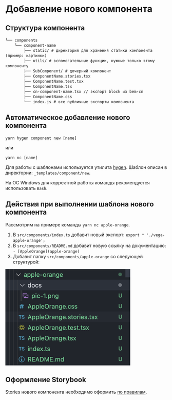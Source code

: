 # Добавление нового компонента

## Структура компонента

    └── components
        └── component-name
            ├── static/ # директория для хранения статики компонента (пример: картинки)
            ├── utils/ # вспомогательные функции, нужные только этому компоненту
            ├── SubComponent/ # дочерний компонент
            ├── ComponentName.stories.tsx
            ├── ComponentName.test.tsx
            ├── ComponentName.tsx
            ├── cn-component-name.tsx // экспорт block из bem-cn
            ├── ComponentName.css
            └── index.js # все публичные экспорты компонента

## Автоматическое добавление нового компонента

    yarn hygen component new [name]

или

    yarn nc [name]

Для работы с шаблонами используется утилита [hygen](https://www.hygen.io/). Шаблон описан в директории: `_templates/component/new`.

На ОС Windows для корректной работы команды рекомендуется использовать `Bash`.

## Действия при выполнении шаблона нового компонента

Рассмотрим на примере команды `yarn nc apple-orange`.

1.  В `src/components/index.ts` добавит новый экспорт: `export * './vega-apple-orange';`
2.  В `src/components/README.md` добавит новую ссылку на документацию: `- [AppleOrange](apple-orange)`
3.  Добавит папку `src/components/apple-orange` со следующей структурой:

<img src="static/new-component/pic-1.png" height="300">

## Оформление Storybook

Stories нового компонента необходимо оформить [по правилам](storybook.md).
